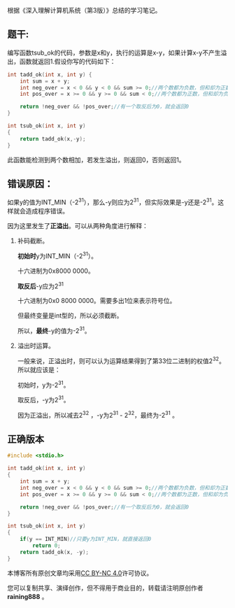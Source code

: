 根据《深入理解计算机系统（第3版）》总结的学习笔记。

## 题干:

编写函数tsub_ok的代码，参数是x和y，执行的运算是x-y，如果计算x-y不产生溢出，函数就返回1.假设你写的代码如下：

``` c
int tadd_ok(int x, int y) {
    int sum = x + y;
    int neg_over = x < 0 && y < 0 && sum >= 0;//两个数都为负数，但和却为正数，说明负溢出
    int pos_over = x >= 0 && y >= 0 && sum < 0;//两个数都为正数，但和却为负数，说明正溢出

    return !neg_over && !pos_over;//有一个取反后为0，就会返回0
}

int tsub_ok(int x, int y)
{
    return tadd_ok(x,-y);
}
```

此函数能检测到两个数相加，若发生溢出，则返回0，否则返回1。

## 错误原因：

如果y的值为INT_MIN（-2<sup>31</sup>），那么-y则应为2<sup>31</sup>，但实际效果是-y还是-2<sup>31</sup>。这样就会造成程序错误。

因为这里发生了**正溢出**。可以从两种角度进行解释：

1. 补码截断。

	**初始时**y为INT_MIN（-2<sup>31</sup>）。

	十六进制为0x8000 0000。

	**取反后**-y应为2<sup>31</sup>

	十六进制为0x0 8000 0000。需要多出1位来表示符号位。

	但最终变量是int型的，所以必须截断。

	所以，**最终**-y的值为-2<sup>31</sup>。

2. 溢出时运算。

	一般来说，正溢出时，则可以认为运算结果得到了第33位二进制的权值2<sup>32</sup>。所以就应该是：

	初始时，y为-2<sup>31</sup>。

	取反后，-y为2<sup>31</sup>。

	因为正溢出，所以减去2<sup>32</sup> ，-y为2<sup>31</sup> - 2<sup>32</sup>，最终为-2<sup>31</sup> 。

## 正确版本
``` c
#include <stdio.h>

int tadd_ok(int x, int y)
{
    int sum = x + y;
    int neg_over = x < 0 && y < 0 && sum >= 0;//两个数都为负数，但和却为正数，说明负溢出
    int pos_over = x >= 0 && y >= 0 && sum < 0;//两个数都为正数，但和却为负数，说明正溢出

    return !neg_over && !pos_over;//有一个取反后为0，就会返回0
}

int tsub_ok(int x, int y)
{
    if(y == INT_MIN)//只要y为INT_MIN，就直接返回0
    	return 0;
    return tadd_ok(x, -y);
}
```

本博客所有原创文章均采用[CC BY-NC 4.0](https://creativecommons.org/licenses/by-nc-sa/4.0/)许可协议。

您可以复制共享、演绎创作，但不得用于商业目的，转载请注明原创作者 **raining888** 。
